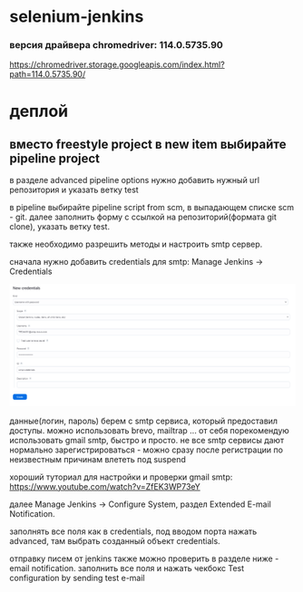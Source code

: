 # selenium-jenkins
### версия драйвера chromedriver: 114.0.5735.90
https://chromedriver.storage.googleapis.com/index.html?path=114.0.5735.90/

# деплой

## вместо freestyle project в new item выбирайте pipeline project

в разделе advanced pipeline options нужно добавить нужный url репозитория и указать ветку test

в pipeline выбирайте pipeline script from scm, в выпадающем списке scm - git. далее заполнить форму с ссылкой на репозиторий(формата git clone), указать ветку test.

также необходимо разрешить методы и настроить smtp сервер.

сначала нужно добавить credentials для smtp: Manage Jenkins -> Credentials

![alt text](image.png)

данные(логин, пароль) берем с smtp сервиса, который предоставил доступы. можно использовать brevo, mailtrap ... от себя порекомендую использовать gmail smtp, быстро и просто. не все smtp сервисы дают нормально зарегистрироваться - можно сразу после регистрации по неизвестным причинам влететь под suspend

хороший туториал для настройки и проверки gmail smtp: https://www.youtube.com/watch?v=ZfEK3WP73eY

далее Manage Jenkins -> Configure System, раздел Extended E-mail Notification.

заполнять все поля как в credentials, под вводом порта нажать advanced, там выбрать созданный объект credentials.

отправку писем от jenkins также можно проверить в разделе ниже - email notification. заполнить все поля и нажать чекбокс Test configuration by sending test e-mail